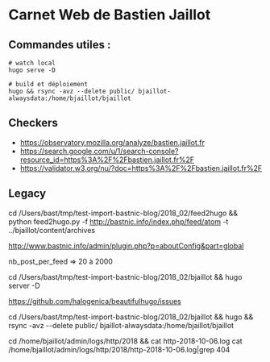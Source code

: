 # Carnet Web de Bastien Jaillot

## Commandes utiles :

```
# watch local
hugo serve -D

# build et déploiement
hugo && rsync -avz --delete public/ bjaillot-alwaysdata:/home/bjaillot/bjaillot
```

## Checkers

- https://observatory.mozilla.org/analyze/bastien.jaillot.fr
- https://search.google.com/u/1/search-console?resource_id=https%3A%2F%2Fbastien.jaillot.fr%2F
- https://validator.w3.org/nu/?doc=https%3A%2F%2Fbastien.jaillot.fr%2F

## Legacy

cd /Users/bast/tmp/test-import-bastnic-blog/2018_02/feed2hugo && python feed2hugo.py -f http://bastnic.info/index.php/feed/atom -t ../bjaillot/content/archives


http://www.bastnic.info/admin/plugin.php?p=aboutConfig&part=global

nb_post_per_feed => 20 à 2000


cd /Users/bast/tmp/test-import-bastnic-blog/2018_02/bjaillot && hugo server -D


https://github.com/halogenica/beautifulhugo/issues

cd /Users/bast/tmp/test-import-bastnic-blog/2018_02/bjaillot && hugo && rsync -avz --delete public/ bjaillot-alwaysdata:/home/bjaillot/bjaillot



cd /home/bjaillot/admin/logs/http/2018 && cat http-2018-10-06.log
cat /home/bjaillot/admin/logs/http/2018/http-2018-10-06.log|grep 404


